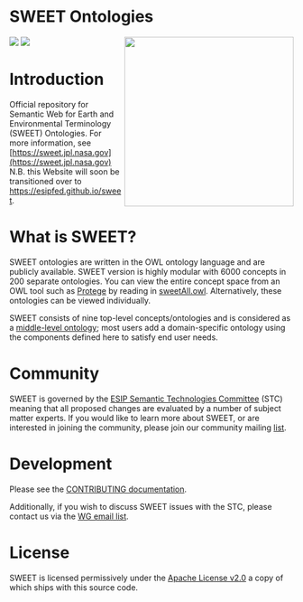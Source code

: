 # SWEET Ontologies

<img src="http://www.esipfed.org/sites/default/files/esip-logo.png" align="right" width="300" />

<a href="http://esipfed.org">![](http://badge.esipfed.org/testbed.svg?display=logo)</a>
<a href="http://wiki.esipfed.org/index.php/Semantic_Technologies">![](http://badge.esipfed.org/semanticweb.svg?display=logo)</a>

# Introduction
Official repository for Semantic Web for Earth and Environmental Terminology 
(SWEET) Ontologies. For more information, see [https://sweet.jpl.nasa.gov](https://sweet.jpl.nasa.gov) N.B. this Website will soon be transitioned over to https://esipfed.github.io/sweet.

# What is SWEET?
SWEET ontologies are written in the OWL ontology language and are publicly available. 
SWEET version is highly modular with 6000 concepts in 200 separate ontologies. 
You can view the entire concept space from an OWL tool such as [Protege](http://protege.stanford.edu/)
by reading in [sweetAll.owl](https://github.com/ESIPFed/sweet/blob/master/sweetAll.owl). Alternatively, these ontologies can be viewed individually. 

SWEET consists of nine top-level concepts/ontologies and is considered as a [middle-level ontology](https://en.wikipedia.org/wiki/Ontology_%28information_science%29); most users add a domain-specific ontology using the components defined here to satisfy end user needs.

# Community
SWEET is governed by the [ESIP Semantic Technologies Committee](http://wiki.esipfed.org/index.php/Semantic_Technologies) (STC) meaning that all proposed changes are evaluated by a number of subject matter experts. If you would like to learn more about SWEET, or are interested in joining the community, please join our community mailing [list](http://lists.esipfed.org/mailman/listinfo/esip-semanticweb).

# Development
Please see the [CONTRIBUTING documentation](https://github.com/ESIPFed/sweet/blob/master/CONTRIBUTING.md).

Additionally, if you wish to discuss SWEET issues with the STC, please contact us via the [WG email list](http://lists.esipfed.org/mailman/listinfo/esip-semanticweb). 

# License
SWEET is licensed permissively under the [Apache License v2.0](https://www.apache.org/licenses/LICENSE-2.0) a
copy of which ships with this source code.
